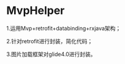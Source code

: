 # MvpHelper

1.运用Mvp+retrofit+databinding+rxjava架构；

2.针对retrofit进行封装，简化代码；

3.图片加载框架对glide4.0进行封装。
